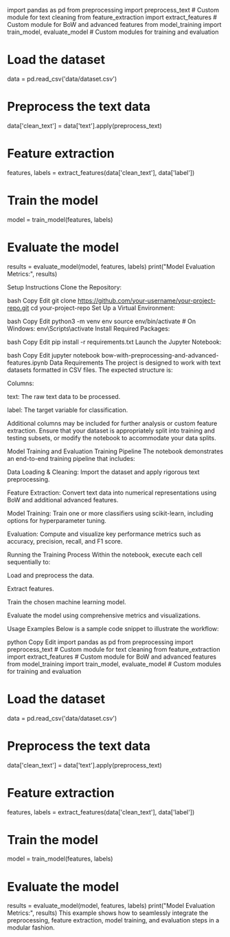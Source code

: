 import pandas as pd
from preprocessing import preprocess_text  # Custom module for text cleaning
from feature_extraction import extract_features  # Custom module for BoW and advanced features
from model_training import train_model, evaluate_model  # Custom modules for training and evaluation

# Load the dataset
data = pd.read_csv('data/dataset.csv')

# Preprocess the text data
data['clean_text'] = data['text'].apply(preprocess_text)

# Feature extraction
features, labels = extract_features(data['clean_text'], data['label'])

# Train the model
model = train_model(features, labels)

# Evaluate the model
results = evaluate_model(model, features, labels)
print("Model Evaluation Metrics:", results)


Setup Instructions
Clone the Repository:

bash
Copy
Edit
git clone https://github.com/your-username/your-project-repo.git
cd your-project-repo
Set Up a Virtual Environment:

bash
Copy
Edit
python3 -m venv env
source env/bin/activate  # On Windows: env\Scripts\activate
Install Required Packages:

bash
Copy
Edit
pip install -r requirements.txt
Launch the Jupyter Notebook:

bash
Copy
Edit
jupyter notebook bow-with-preprocessing-and-advanced-features.ipynb
Data Requirements
The project is designed to work with text datasets formatted in CSV files. The expected structure is:

Columns:

text: The raw text data to be processed.

label: The target variable for classification.

Additional columns may be included for further analysis or custom feature extraction. Ensure that your dataset is appropriately split into training and testing subsets, or modify the notebook to accommodate your data splits.

Model Training and Evaluation
Training Pipeline
The notebook demonstrates an end-to-end training pipeline that includes:

Data Loading & Cleaning: Import the dataset and apply rigorous text preprocessing.

Feature Extraction: Convert text data into numerical representations using BoW and additional advanced features.

Model Training: Train one or more classifiers using scikit-learn, including options for hyperparameter tuning.

Evaluation: Compute and visualize key performance metrics such as accuracy, precision, recall, and F1 score.

Running the Training Process
Within the notebook, execute each cell sequentially to:

Load and preprocess the data.

Extract features.

Train the chosen machine learning model.

Evaluate the model using comprehensive metrics and visualizations.

Usage Examples
Below is a sample code snippet to illustrate the workflow:

python
Copy
Edit
import pandas as pd
from preprocessing import preprocess_text  # Custom module for text cleaning
from feature_extraction import extract_features  # Custom module for BoW and advanced features
from model_training import train_model, evaluate_model  # Custom modules for training and evaluation

# Load the dataset
data = pd.read_csv('data/dataset.csv')

# Preprocess the text data
data['clean_text'] = data['text'].apply(preprocess_text)

# Feature extraction
features, labels = extract_features(data['clean_text'], data['label'])

# Train the model
model = train_model(features, labels)

# Evaluate the model
results = evaluate_model(model, features, labels)
print("Model Evaluation Metrics:", results)
This example shows how to seamlessly integrate the preprocessing, feature extraction, model training, and evaluation steps in a modular fashion.
